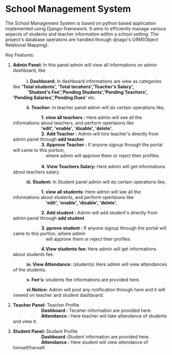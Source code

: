 # School Management System

The School Management System is based on python based application implemented using Django-framework. 
It aims to efficiently manage various aspects of students and teacher information within a school setting.
The project's database operatons are handled through djnago's ORM(Object Relational Mapping).

Key Features:
1. <b>Admin Panel:</b> In this panel admin will view all informations on admin dashboard, like <br><br>
   &emsp;&emsp;&emsp;<b>i. Dashboard:</b> In dashboard informations are view as categories like <b>'Total students', 'Total tecahers','Teacher's Salary',<br>
   &emsp;&emsp;&emsp; 'Student's Fee','Pending Students','Pending Teachers', 'Pending Salaries','Pending Dues'</b> etc.<br>

   &emsp;&emsp;&emsp;<b>ii. Teacher:</b> In teacher panel admin will do certain operations like, <br>
   
   &emsp;&emsp;&emsp;&emsp;&emsp;&emsp; <b>1. view all teachers :</b> Here admin will see all the informations about teachers, and perform opertaions like<br>
   &emsp;&emsp;&emsp;&emsp;&emsp;&emsp; <b>'edit', 'enable', 'disable', 'delete'.</b><br>
   &emsp;&emsp;&emsp;&emsp;&emsp;&emsp; <b>2. Add Teacher :</b> Admin will hire teacher's directly from admin panel through <b>add teacher</b><br>
   &emsp;&emsp;&emsp;&emsp;&emsp;&emsp; <b>3. Approve Teacher :</b> If anyone signup through the portal will came to this portion,<br>
   &emsp;&emsp;&emsp;&emsp;&emsp;&emsp;&emsp; where admin will approve them or reject their profiles.
   &emsp;&emsp;&emsp;&emsp;&emsp;&emsp; <br>
   &emsp;&emsp;&emsp;&emsp;&emsp;&emsp; <b>4. View Teachers Salary: </b> Here admin will get informations about teachers salary.<br>
   
   &emsp;&emsp;&emsp;<b>iii. Student:</b> In Student panel admin will do certain operations like, <br>
   
   &emsp;&emsp;&emsp;&emsp;&emsp;&emsp; <b>1. view all students:</b> Here admin will see all the informations about students, and perform opertaions like<br>
   &emsp;&emsp;&emsp;&emsp;&emsp;&emsp;&emsp; <b>'edit', 'enable', 'disable', 'delete'.</b><br>
   
   &emsp;&emsp;&emsp;&emsp;&emsp;&emsp; <b>2. Add student :</b> Admin will add student's directly from admin panel through <b>add student</b><br>
   
   &emsp;&emsp;&emsp;&emsp;&emsp;&emsp; <b>3. pprove student :</b> If anyone signup through the portal will came to this portion, where admin<br>
   &emsp;&emsp;&emsp;&emsp;&emsp;&emsp;&emsp;  will approve them or reject their profiles.<br>
   
   &emsp;&emsp;&emsp;&emsp;&emsp;&emsp; <b>4.View students fee: </b> Here admin will get informations about students fee.<br>
   
   &emsp;&emsp;&emsp;<b>iv. View Attendance:</b> (students) Here admin will view attendances of the students.<br>
   
   &emsp;&emsp;&emsp;<b>v. Fee's:</b> students fee informations are provided here.<br>
   
   &emsp;&emsp;&emsp;<b>vi.Notice:</b> Admin will post any notification through here and it will viewed on teacher and student dashboard. <br>
   
3. <b>Teacher Panel:</b> Teacher Profile <br>
&emsp;&emsp;&emsp;&emsp;&emsp;&emsp; <b>Dashboard :</b> Tecaher information are provided here.<br>
&emsp;&emsp;&emsp;&emsp;&emsp;&emsp; <b>Attendance :</b> Here teacher wiil take attendance of students and view it. <br>

4. <b>Student Panel: </b>Student Profile <br>
&emsp;&emsp;&emsp;&emsp;&emsp;&emsp; <b>Dashboard :</b>Student information are provided here.<br>
&emsp;&emsp;&emsp;&emsp;&emsp;&emsp; <b>Attendance :</b> Here student wiil view attendance of himself/herself. <br>
